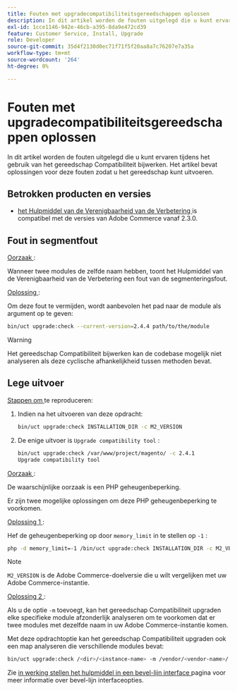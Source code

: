 ```yaml
---
title: Fouten met upgradecompatibiliteitsgereedschappen oplossen
description: In dit artikel worden de fouten uitgelegd die u kunt ervaren tijdens het gebruik van het gereedschap Compatibiliteit bijwerken. Het artikel bevat oplossingen voor deze fouten zodat u het gereedschap kunt uitvoeren.
exl-id: 1cce1146-942e-46cb-a395-8da9e472cd39
feature: Customer Service, Install, Upgrade
role: Developer
source-git-commit: 35d4f2130d0ec71f71f5f20aa8a7c76207e7a35a
workflow-type: tm+mt
source-wordcount: '264'
ht-degree: 0%

---
```


# Fouten met upgradecompatibiliteitsgereedschappen oplossen

In dit artikel worden de fouten uitgelegd die u kunt ervaren tijdens het gebruik van het gereedschap Compatibiliteit bijwerken. Het artikel bevat oplossingen voor deze fouten zodat u het gereedschap kunt uitvoeren.

## Betrokken producten en versies

* [ het Hulpmiddel van de Verenigbaarheid van de Verbetering ](https://experienceleague.adobe.com/docs/commerce-operations/upgrade-guide/upgrade-compatibility-tool/overview.html?lang=nl-NL) is compatibel met de versies van Adobe Commerce vanaf 2.3.0.

## Fout in segmentfout

<u> Oorzaak </u>:

Wanneer twee modules de zelfde naam hebben, toont het Hulpmiddel van de Verenigbaarheid van de Verbetering een fout van de segmenteringsfout.

<u> Oplossing </u>:

Om deze fout te vermijden, wordt aanbevolen het pad naar de module als argument op te geven:

```bash
bin/uct upgrade:check --current-version=2.4.4 path/to/the/module
```

>[!WARNING]
>
> Het gereedschap Compatibiliteit bijwerken kan de codebase mogelijk niet analyseren als deze cyclische afhankelijkheid tussen methoden bevat.

## Lege uitvoer

<u> Stappen om </u> te reproduceren:

1. Indien na het uitvoeren van deze opdracht:

   ```bash
   bin/uct upgrade:check INSTALLATION_DIR -c M2_VERSION
   ```

1. De enige uitvoer is `Upgrade compatibility tool` :

   ```bash
   bin/uct upgrade:check /var/www/project/magento/ -c 2.4.1
   Upgrade compatibility tool
   ```

<u> Oorzaak </u>:

De waarschijnlijke oorzaak is een PHP geheugenbeperking.

Er zijn twee mogelijke oplossingen om deze PHP geheugenbeperking te voorkomen.

<u> Oplossing 1 </u>:

Hef de geheugenbeperking op door `memory_limit` in te stellen op `-1` :

```bash
php -d memory_limit=-1 /bin/uct upgrade:check INSTALLATION_DIR -c M2_VERSION
```

>[!NOTE]
>
> `M2_VERSION` is de Adobe Commerce-doelversie die u wilt vergelijken met uw Adobe Commerce-instantie.

<u> Oplossing 2 </u>:

Als u de optie `-m` toevoegt, kan het gereedschap Compatibiliteit upgraden elke specifieke module afzonderlijk analyseren om te voorkomen dat er twee modules met dezelfde naam in uw Adobe Commerce-instantie komen.

Met deze opdrachtoptie kan het gereedschap Compatibiliteit upgraden ook een map analyseren die verschillende modules bevat:

```bash
bin/uct upgrade:check /<dir>/<instance-name> -m /vendor/<vendor-name>/
```

Zie [ in werking stellen het hulpmiddel in een bevel-lijn interface ](https://experienceleague.adobe.com/docs/commerce-operations/upgrade-guide/upgrade-compatibility-tool/use-upgrade-compatibility-tool/run.html?lang=nl-NL) pagina voor meer informatie over bevel-lijn interfaceopties.
